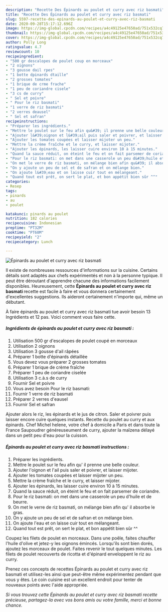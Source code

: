 ```yaml
---
description: "Recette Des Épinards au poulet et curry avec riz basmati"
title: "Recette Des Épinards au poulet et curry avec riz basmati"
slug: 5597-recette-des-epinards-au-poulet-et-curry-avec-riz-basmati
date: 2020-09-28T15:17:12.696Z
image: https://img-global.cpcdn.com/recipes/a4c49125e47650ad/751x532cq70/epinards-au-poulet-et-curry-avec-riz-basmati-photo-principale-de-la-recette.jpg
thumbnail: https://img-global.cpcdn.com/recipes/a4c49125e47650ad/751x532cq70/epinards-au-poulet-et-curry-avec-riz-basmati-photo-principale-de-la-recette.jpg
cover: https://img-global.cpcdn.com/recipes/a4c49125e47650ad/751x532cq70/epinards-au-poulet-et-curry-avec-riz-basmati-photo-principale-de-la-recette.jpg
author: Polly Long
ratingvalue: 4.7
reviewcount: 10
recipeingredient:
- "500 gr descalopes de poulet coup en morceaux"
- "2 oignons"
- "3 gousse dail rpes"
- "1 botte dpinards dtaille"
- "2 grosses tomates"
- "1 brique de crme frache"
- "1 peu de coriandre cisele"
- "3 cs de curry"
- " Sel et poivre"
- " Pour le riz basmati"
- "1 verre de riz basmati"
- "2 verres deausel"
- " Sel et safran"
recipeinstructions:
- "Préparer les ingrédients."
- "Mettre le poulet sur le feu afin qu&#39; il prenne une belle couleur."
- "Ajouter l&#39;oignon et l&#39;ail puis saler et poivrer, et laisser mijoter."
- "Ajouter les tomates coupées et laisser mijoter un peu."
- "Mettre la crème fraîche et le curry, et laisser mijoter."
- "Ajouter les épinards, les laisser cuire environ 10 à 15 minutes."
- "Quand la sauce réduit, on éteint le feu et on fait parsemer de coriandre."
- "Pour le riz basmati: on met dans une casserole un peu d&#39;huile et de beurre."
- "On met le verre de riz basmati, on mélange bien afin qu&#39; il absorbe le gras."
- "On y ajoute un peu de sel et de safran et on mélange bien."
- "On ajoute l&#39;eau et on laisse cuir tout en mélangeant."
- "Quand tout est prêt, on sert le plat, et bon appétit bien sûr ^^"
categories:
- Resep
tags:
- pinards
- au
- poulet

katakunci: pinards au poulet 
nutrition: 182 calories
recipecuisine: Indonesian
preptime: "PT32M"
cooktime: "PT60M"
recipeyield: "2"
recipecategory: Lunch

---
```



![Épinards au poulet et curry avec riz basmati](https://img-global.cpcdn.com/recipes/a4c49125e47650ad/751x532cq70/epinards-au-poulet-et-curry-avec-riz-basmati-photo-principale-de-la-recette.jpg)

Il existe de nombreuses ressources d'informations sur la cuisine. Certains détails sont adaptés aux chefs expérimentés et non à la personne typique. Il peut être déroutant d'apprendre chacune des informations facilement disponibles. Heureusement, cette <strong> Épinards au poulet et curry avec riz basmati </strong> recette est facile à faire et vous donnera certainement d'excellentes suggestions. Ils aideront certainement n'importe qui, même un débutant.

<!--inarticleads1-->

À faire épinards au poulet et curry avec riz basmati tue avoir besoin 13 Ingrédients et 12 pas. Voici comment vous faire cette.

##### Ingrédients de épinards au poulet et curry avec riz basmati :

1. Utilisation 500 gr d&#39;escalopes de poulet coupé en morceaux
1. Utilisation 2 oignons
1. Utilisation 3 gousse d&#39;ail râpées
1. Préparer 1 botte d&#39;épinards détaillée
1. Vous devez vous préparer 2 grosses tomates
1. Préparer 1 brique de crème fraîche
1. Préparer 1 peu de coriandre ciselée
1. Utilisation 3 c.à.s de curry
1. Fournir  Sel et poivre
1. Vous avez besoin  Pour le riz basmati:
1. Fournir 1 verre de riz basmati
1. Préparer 2 verres d&#39;eausel
1. Fournir  Sel et safran


Ajouter alors le riz, les épinards et le jus de citron. Saler et poivrer puis laisser encore cuire quelques instants. Recette du poulet au curry et aux épinards. Chef Michel helene, votre chef à domicile a Paris et dans toute la France Saupoudrer généreuseument de curry, ajouter la maïzena délayé dans un petit peu d&#39;eau pour la cuisson. 

<!--inarticleads2-->

##### Épinards au poulet et curry avec riz basmati instructions :

1. Préparer les ingrédients.
1. Mettre le poulet sur le feu afin qu&#39; il prenne une belle couleur.
1. Ajouter l&#39;oignon et l&#39;ail puis saler et poivrer, et laisser mijoter.
1. Ajouter les tomates coupées et laisser mijoter un peu.
1. Mettre la crème fraîche et le curry, et laisser mijoter.
1. Ajouter les épinards, les laisser cuire environ 10 à 15 minutes.
1. Quand la sauce réduit, on éteint le feu et on fait parsemer de coriandre.
1. Pour le riz basmati: on met dans une casserole un peu d&#39;huile et de beurre.
1. On met le verre de riz basmati, on mélange bien afin qu&#39; il absorbe le gras.
1. On y ajoute un peu de sel et de safran et on mélange bien.
1. On ajoute l&#39;eau et on laisse cuir tout en mélangeant.
1. Quand tout est prêt, on sert le plat, et bon appétit bien sûr ^^


Coupez les filets de poulet en morceaux. Dans une poêle, faites chauffer l&#39;huile d&#39;olive et jetez-y les oignons émincés. Lorsqu&#39;ils sont bien dorés, ajoutez les morceaux de poulet. Faites revenir le tout quelques minutes. Les filets de poulet recouverts de ricotta et d&#39;épinard enveloppent le riz au curry. 

<!--inarticleads1-->

<p>
Prenez ces concepts de recettes Épinards au poulet et curry avec riz basmati et utilisez-les ainsi que peut-être même expérimentez pendant que vous y êtes. Le coin cuisine est un excellent endroit pour tenter de nouveaux points avec l'aide appropriée.
</p>

<p>
<i>Si vous trouvez cette Épinards au poulet et curry avec riz basmati recette précieuse, partagez-la avec vos bons amis ou votre famille, merci et bonne chance.</i>
</p>

